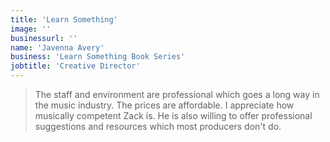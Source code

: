 ```yaml
---
title: 'Learn Something'
image: ''
businessurl: ''
name: 'Javenna Avery'
business: 'Learn Something Book Series'
jobtitle: 'Creative Director'
---
```


> The staff and environment are professional which goes a long way in the music industry. The prices are affordable. I appreciate how musically competent Zack is. He is also willing to offer professional suggestions and resources which most producers don't do.
